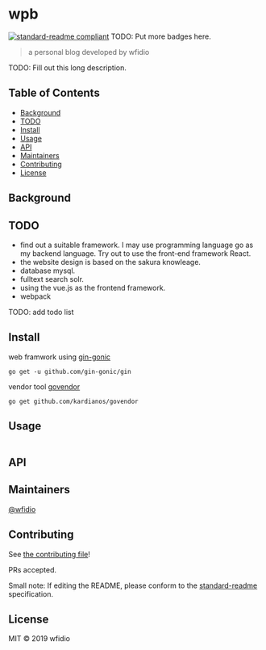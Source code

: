 # wpb

[![standard-readme compliant](https://img.shields.io/badge/standard--readme-OK-green.svg?style=flat-square)](https://github.com/RichardLitt/standard-readme)
TODO: Put more badges here.

> a personal blog developed by wfidio

TODO: Fill out this long description.

## Table of Contents

- [Background](#background)
- [TODO](#TODO)
- [Install](#install)
- [Usage](#usage)
- [API](#api)
- [Maintainers](#maintainers)
- [Contributing](#contributing)
- [License](#license)

## Background

## TODO
- find out a suitable framework. I may use programming language go as my backend language. Try out to use the front-end framework React.
- the website design is based on the sakura knowleage.
- database mysql.
- fulltext search solr.
- using the vue.js as the frontend framework.
- webpack

TODO: add todo list

## Install

web framwork using [gin-gonic](https://github.com/gin-gonic/gin)
```
go get -u github.com/gin-gonic/gin
```

vendor tool [govendor](https://github.com/kardianos/govendor)
```
go get github.com/kardianos/govendor
```


## Usage

```
```

## API

## Maintainers

[@wfidio](https://github.com/wfidio)

## Contributing

See [the contributing file](contributing.md)!

PRs accepted.

Small note: If editing the README, please conform to the [standard-readme](https://github.com/RichardLitt/standard-readme) specification.

## License

MIT © 2019 wfidio
